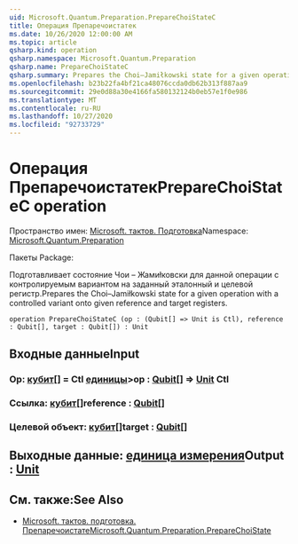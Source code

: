 ```yaml
---
uid: Microsoft.Quantum.Preparation.PrepareChoiStateC
title: Операция Препаречоистатек
ms.date: 10/26/2020 12:00:00 AM
ms.topic: article
qsharp.kind: operation
qsharp.namespace: Microsoft.Quantum.Preparation
qsharp.name: PrepareChoiStateC
qsharp.summary: Prepares the Choi–Jamiłkowski state for a given operation with a controlled variant onto given reference and target registers.
ms.openlocfilehash: b23b22fa4bf21ca48076ccda0db62b313f887aa9
ms.sourcegitcommit: 29e0d88a30e4166fa580132124b0eb57e1f0e986
ms.translationtype: MT
ms.contentlocale: ru-RU
ms.lasthandoff: 10/27/2020
ms.locfileid: "92733729"
---
```

# <a name="preparechoistatec-operation"></a><span data-ttu-id="97d7d-102">Операция Препаречоистатек</span><span class="sxs-lookup"><span data-stu-id="97d7d-102">PrepareChoiStateC operation</span></span>

<span data-ttu-id="97d7d-103">Пространство имен: [Microsoft. тактов. Подготовка](xref:Microsoft.Quantum.Preparation)</span><span class="sxs-lookup"><span data-stu-id="97d7d-103">Namespace: [Microsoft.Quantum.Preparation](xref:Microsoft.Quantum.Preparation)</span></span>

<span data-ttu-id="97d7d-104">Пакеты [](https://nuget.org/packages/)</span><span class="sxs-lookup"><span data-stu-id="97d7d-104">Package: [](https://nuget.org/packages/)</span></span>


<span data-ttu-id="97d7d-105">Подготавливает состояние Чои – Жамиłковски для данной операции с контролируемым вариантом на заданный эталонный и целевой регистр.</span><span class="sxs-lookup"><span data-stu-id="97d7d-105">Prepares the Choi–Jamiłkowski state for a given operation with a controlled variant onto given reference and target registers.</span></span>

```qsharp
operation PrepareChoiStateC (op : (Qubit[] => Unit is Ctl), reference : Qubit[], target : Qubit[]) : Unit
```


## <a name="input"></a><span data-ttu-id="97d7d-106">Входные данные</span><span class="sxs-lookup"><span data-stu-id="97d7d-106">Input</span></span>

### <a name="op--qubit--unit-ctl"></a><span data-ttu-id="97d7d-107">Op: [кубит](xref:microsoft.quantum.lang-ref.qubit)[] = Ctl [единицы](xref:microsoft.quantum.lang-ref.unit)></span><span class="sxs-lookup"><span data-stu-id="97d7d-107">op : [Qubit](xref:microsoft.quantum.lang-ref.qubit)[] => [Unit](xref:microsoft.quantum.lang-ref.unit) Ctl</span></span>




### <a name="reference--qubit"></a><span data-ttu-id="97d7d-108">Ссылка: [кубит](xref:microsoft.quantum.lang-ref.qubit)[]</span><span class="sxs-lookup"><span data-stu-id="97d7d-108">reference : [Qubit](xref:microsoft.quantum.lang-ref.qubit)[]</span></span>




### <a name="target--qubit"></a><span data-ttu-id="97d7d-109">Целевой объект: [кубит](xref:microsoft.quantum.lang-ref.qubit)[]</span><span class="sxs-lookup"><span data-stu-id="97d7d-109">target : [Qubit](xref:microsoft.quantum.lang-ref.qubit)[]</span></span>





## <a name="output--unit"></a><span data-ttu-id="97d7d-110">Выходные данные: [единица измерения](xref:microsoft.quantum.lang-ref.unit)</span><span class="sxs-lookup"><span data-stu-id="97d7d-110">Output : [Unit](xref:microsoft.quantum.lang-ref.unit)</span></span>



## <a name="see-also"></a><span data-ttu-id="97d7d-111">См. также:</span><span class="sxs-lookup"><span data-stu-id="97d7d-111">See Also</span></span>

- [<span data-ttu-id="97d7d-112">Microsoft. тактов. подготовка. Препаречоистате</span><span class="sxs-lookup"><span data-stu-id="97d7d-112">Microsoft.Quantum.Preparation.PrepareChoiState</span></span>](xref:Microsoft.Quantum.Preparation.PrepareChoiState)
